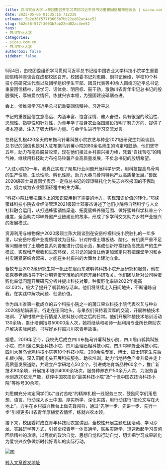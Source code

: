 ```yaml
---
title: 四川农业大学->校团委召开学习贯彻习近平总书记重要回信精神座谈会 | sicau.com.cn
date: 2023-05-05 01:35:16.712338
urlname: 5b2e36f577f3603b7bb22ed02ac4ee52
slug: 5b2e36f577f3603b7bb22ed02ac4ee52
tags: 
- 四川农业大学
categories:
- sicau.com.cn
- 四川农业大学
authorbox: false
sidebar: false
---
```

5月4日，由校团委组织学习贯彻习近平总书记给中国农业大学科技小院学生重要回信精神座谈会在成都校区召开。校团委书记刘思麟、副书记侯维，学校10个科技小院研究生代表以及团学组织学生干部、团员代表等40余人围绕习近平总书记重要回信精神，谈学习、话体会、明目标、鼓干劲，激励川农青年牢记总书记的殷殷嘱托，厚植爱农情怀，练就兴农本领，为强国建设砥砺奋进。  

会上，侯维领学习近平总书记重要回信精神。习近平总
<!--more-->
书记的重要回信立意高远、内涵丰富、饱含深情、催人奋进，具有很强的政治性、思想性、指导性和针对性，为青年学子投身农业强国建设指明了努力方向、提供了根本遵循、注入了强大精神力量。与会学生进行学习交流发言。

在彝区扎根420余天的布拖马铃薯科技小院农艺与种业2021级研究生刘渝谈到，总书记的回信也是对入驻布拖马铃薯小院的80余名师生的肯定和鼓励，他们坚守五年，助力布拖县脱贫攻坚，现在他们接过乡村振兴接力棒，凭着“自找苦吃”的精气神，继续用科技助力布拖马铃薯产业高质量发展，不负总书记的殷切希望。

“入驻小院的一年，我真正实现了聚焦行业问题开展科学研究，用科技提高乌骨鸡的生产性能、生长性能、孵化性能，助力大英乌骨鸡特色产业高质量发展。”兽医2020级硕士易鑫同学表示一定将总书记的谆谆嘱托化为矢志兴农报国的不懈动力，努力成为农业强国征程中的生力军。

“科技小院让我把课本上的知识应用到了需要的地方，实现知识价值的转化。”邛崃蜜蜂科技小院农业经济管理2021级硕士邓豪杰讲述了他们小院将自然科学与人文社科融合运用，从打通蜂蜜销售渠道、拓宽蜜蜂养殖范围、做好蜜蜂科学科普三个维度，全面助力邛崃蜂蜜产业链建设的故事，形成了多学科交叉助力乡村产业振兴的发展模式。

资源利用与植物保护2020级硕士陈大刚谈到在安岳柠檬科技小院驻扎的一年多里，以安岳柠檬产业提质增效为目标，针对柠檬土壤板结、酸化、有机质严重不足等问题研制了土壤改良系列套餐进行试验示范，集成创新柠檬绿色高效高产的生产模式，实现增产增收和生态环保，总书记的回信让他更加坚定只有把课堂学习和乡村实践紧密结合起来，才能在乡村振兴的大舞台上建功立业。

畜牧专业2022级研究生常一帆正在眉山东坡鹌鹑科技小院开展研究和服务，他在张克英老师指导下针对鹌鹑蛋壳薄脆的问题开展科研攻关。他们团队针对公司种蛋孵化率低问题开展研究分析并提出科技对策，种蛋孵化率较2022年提高42.03%，极大了提升了鹌鹑的存活率。他们将继续走入田间地头，不断锤炼自我，在实践中解决问题、创造价值。

作为四川省第一批成立的五个科技小院之一的蒲江果业科技小院代表农艺与种业2020级胡娟表示，行走在田间地头，与果农们保持着深厚的交流，开展种植技术培训、了解柑橘产业行情是入驻科技小院之后的日常。他们开展种植技术培训活动130余场，累计培训指导50000余人次，她将继续和老师一起利用专业所长帮助农户解决实际问题，书写好乡村振兴川农青年故事。

据悉，2019年至今，我校先后成立四川布拖马铃薯科技小院、四川眉山鹌鹑科技小院、四川蒲江果业科技小院、四川会理石榴科技小院、四川邛崃蜂业科技小院、四川大英乌骨鸡科技小院等10个科技小院，200余名专家、博士、硕士研究生先后扎根小院，深入田间屯头开展科技服务、助农培训，助力当地特色产业升级并走上高质量发展道路，共建立产学研地点50余个，引进或培育新品种60余个，推广新技术80余项，开展技术培训4000余场次，服务种养农户50余万人次，为服务当地创造20亿元产能，获评中国农技协“最美科技小院”及“十佳中国农技协科技小院”等称号30余项。

刘思麟充分肯定同学们以“自讨苦吃”的精神扎根一线服务三农，鼓励同学们用思想、语言、行动深入乡土中国，厚实所学、深化实践，用行动践行“把论文写在大地上”，力争在乡村振兴舞台上做先锋闯将，通过“先学一步、先讲一步、先行一步”引领更多川农青年厚植爱农情怀，练就兴农本领。

接下来，校团委将成立青年科技助农宣讲团，全校性开展主题班团活动、学习沙龙、实践研学等方式，引领全校青年一体贯通学、联系实际学，迅速掀起学习贯彻回信精神的热潮，以高度的政治自觉、思想自觉和行动自觉，切实把学习成果转化为爱农兴农争做新时代好青年的实际行动。

![图](https://news.sicau.edu.cn/__local/7/C5/C6/94429520B07338C17D084CB9421_7CA0EE6A_1B7FB.jpg)

[转入文章首发地址](https://news.sicau.edu.cn/info/1135/72091.htm)